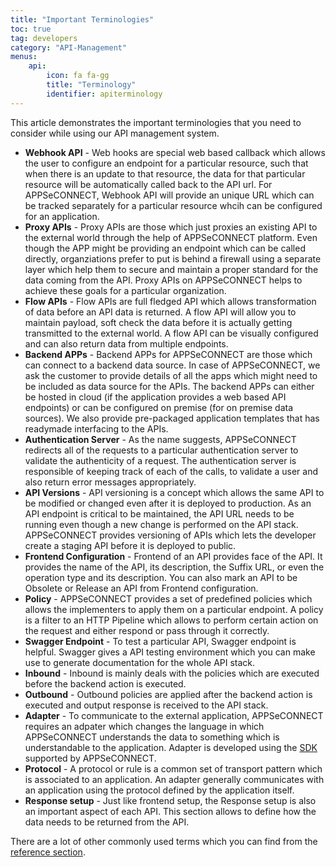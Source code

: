 ```yaml
---
title: "Important Terminologies"
toc: true
tag: developers
category: "API-Management"
menus: 
    api:
        icon: fa fa-gg
        title: "Terminology" 
        identifier: apiterminology 
---
```


This article demonstrates the important terminologies that you need to consider while using our API management system.

- **Webhook API** - Web hooks are special web based callback which allows the user to configure an endpoint for a particular resource, such that when there is an update to that resource, the data for that particular resource will be automatically called back to the API url. For APPSeCONNECT, Webhook API will provide an unique URL which can be tracked separately for a particular resource whcih can be configured for an application. 
- **Proxy APIs** - Proxy APIs are those which just proxies an existing API to the external world through the help of APPSeCONNECT platform. Even though the APP might be providing an endpoint which can be called directly, organziations prefer to put is behind a firewall using a separate layer which help them to secure and maintain a proper standard for the data coming from the API. Proxy APIs on APPSeCONNECT helps to achieve these goals for a particular organization. 
- **Flow APIs** - Flow APIs are full fledged API which allows transformation of data before an API data is returned. A flow API will allow you to maintain payload, soft check the data before it is actually getting transmitted to the external world. A flow API can be visually configured and can also return data from multiple endpoints. 
- **Backend APPs** - Backend APPs for APPSeCONNECT are those which can connect to a backend data source. In case of APPSeCONNECT, we ask the customer to provide details of all the apps which might need to be included as data source for the APIs. The backend APPs can either be hosted in cloud (if the application provides a web based API endpoints) or can be configured on premise (for on premise data sources). We also provide pre-packaged application templates that has readymade interfacing to the APIs. 
- **Authentication Server** - As the name suggests, APPSeCONNECT redirects all of the requests to a particular authentication server to validate the authenticity of a request. The authentication server is responsible of keeping track of each of the calls, to validate a user and also return error messages appropriately. 
- **API Versions** - API versioning is a concept which allows the same API to be modified or changed even after it is deployed to production. As an API endpoint is critical to be maintained, the API URL needs to be running even though a new change is performed on the API stack. APPSeCONNECT provides versioning of APIs which lets the developer create a staging API before it is deployed to public. 
- **Frontend Configuration** - Frontend of an API provides face of the API. It provides the name of the API, its description, the Suffix URL, or even the operation type and its description. You can also mark an API to be Obsolete or Release an API from Frontend configuration. 
- **Policy** - APPSeCONNECT provides a set of predefined policies which allows the implementers to apply them on a particular endpoint. A policy is a filter to an HTTP Pipeline which allows to perform certain action on the request and either respond or pass through it correctly. 
- **Swagger Endpoint** - To test a particular API, Swagger endpoint is helpful. Swagger gives a API testing environment which you can make use to generate documentation for the whole API stack.
- **Inbound** - Inbound is mainly deals with the policies which are executed before the backend action is executed.
- **Outbound** - Outbound policies are applied after the backend action is executed and output response is received to the API stack.
- **Adapter** - To communicate to the external application, APPSeCONNECT requires an adpater which changes the language in which APPSeCONNECT understands the data to something which is understandable to the application. Adapter is developed using the [SDK](https://appseconnect.com/sdk) supported by APPSeCONNECT. 
- **Protocol** - A protocol or rule is a common set of transport pattern which is associated to an application. An adapter generally communicates with an application using the protocol defined by the application itself.
- **Response setup** - Just like frontend setup, the Response setup is also an important aspect of each API. This section allows to define how the data needs to be returned from the API.


There are a lot of other commonly used terms which you can find from the [reference section](/docs/faq).